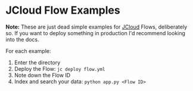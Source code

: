 # JCloud Flow Examples

**Note:** These are just dead simple examples for [JCloud](https://github.com/jina-ai/jcloud/) Flows, deliberately so. If you want to deploy something in production I'd recommend looking into the docs.

For each example:

1. Enter the directory
2. Deploy the Flow: `jc deploy flow.yml`
3. Note down the Flow ID
4. Index and search your data: `python app.py <Flow ID>`
